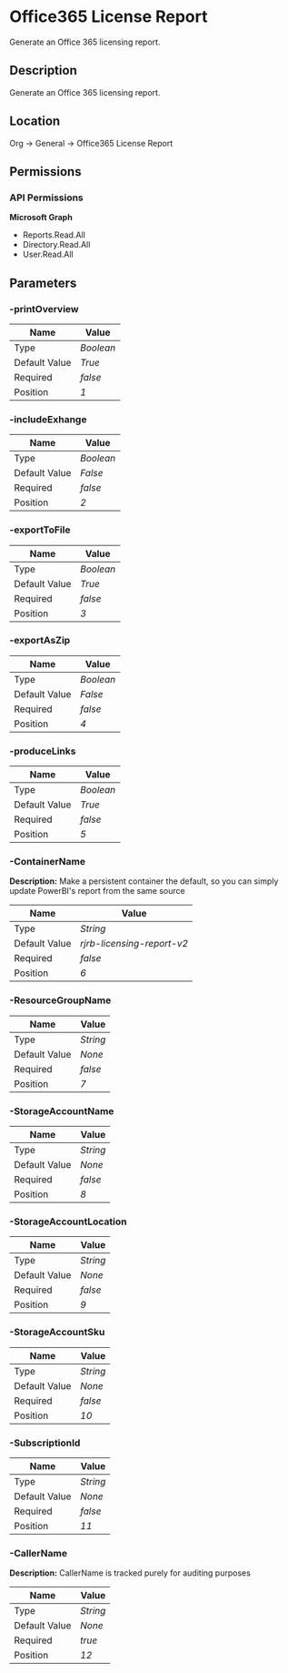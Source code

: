# Office365 License Report

Generate an Office 365 licensing report.

## Description

Generate an Office 365 licensing report.

## Location

Org &rarr; General &rarr; Office365 License Report

## Permissions

### API Permissions

**Microsoft Graph**
- Reports.Read.All
- Directory.Read.All
- User.Read.All

## Parameters

### -printOverview

| Name | Value |
|---|---|
| Type | _Boolean_ |
| Default Value | _True_ |
| Required | _false_ |
| Position | _1_ |

### -includeExhange

| Name | Value |
|---|---|
| Type | _Boolean_ |
| Default Value | _False_ |
| Required | _false_ |
| Position | _2_ |

### -exportToFile

| Name | Value |
|---|---|
| Type | _Boolean_ |
| Default Value | _True_ |
| Required | _false_ |
| Position | _3_ |

### -exportAsZip

| Name | Value |
|---|---|
| Type | _Boolean_ |
| Default Value | _False_ |
| Required | _false_ |
| Position | _4_ |

### -produceLinks

| Name | Value |
|---|---|
| Type | _Boolean_ |
| Default Value | _True_ |
| Required | _false_ |
| Position | _5_ |

### -ContainerName

**Description:** Make a persistent container the default, so you can simply update PowerBI's report from the same source 

| Name | Value |
|---|---|
| Type | _String_ |
| Default Value | _rjrb-licensing-report-v2_ |
| Required | _false_ |
| Position | _6_ |

### -ResourceGroupName

| Name | Value |
|---|---|
| Type | _String_ |
| Default Value | _None_ |
| Required | _false_ |
| Position | _7_ |

### -StorageAccountName

| Name | Value |
|---|---|
| Type | _String_ |
| Default Value | _None_ |
| Required | _false_ |
| Position | _8_ |

### -StorageAccountLocation

| Name | Value |
|---|---|
| Type | _String_ |
| Default Value | _None_ |
| Required | _false_ |
| Position | _9_ |

### -StorageAccountSku

| Name | Value |
|---|---|
| Type | _String_ |
| Default Value | _None_ |
| Required | _false_ |
| Position | _10_ |

### -SubscriptionId

| Name | Value |
|---|---|
| Type | _String_ |
| Default Value | _None_ |
| Required | _false_ |
| Position | _11_ |

### -CallerName

**Description:** CallerName is tracked purely for auditing purposes 

| Name | Value |
|---|---|
| Type | _String_ |
| Default Value | _None_ |
| Required | _true_ |
| Position | _12_ |


